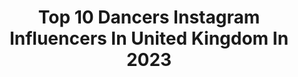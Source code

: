 ---
title: Top 10 Dancers Instagram Influencers In United Kingdom In 2023
description: >-
  Find top dancers Instagram influencers in United Kingdom in 2023. Most popular hashtags: #model #photography #dance.
platform: Instagram
hits: 414
text_top: See the best Instagram influencers on inBeat.
text_bottom: Our database aggregates 414 Instagram influencers like this in United Kingdom for you to work with.
profiles:
  - username: "curtispritchard12"
    fullname: >-
      Curtis Pritchard
    bio: >-
      •Ballroom & Latin Dancer & Choreographer . @brostorquesupercars .@a2productionsuk •@LoveIsland •@GreatestDancer •@DragRaceUKBBC • @cameo
    location: "United Kingdom"
    followers: 1234565
    engagement: 15
    commentsToLikes: 0.014722
    id: ck0tylwbbn7150i199n6w6q2q
    verified: true
    hashtags: "#nissanxtrail, #cinderella, #prpresstrip, #sayyestopudding"
  - username: "amelia.cuth"
    fullname: >-
      amelia cuth️️️bert🦋
    bio: >-
      🇬🇧🇹🇭 Sneak preview board @selectmodellondon Account monitored by Mum Piano~Dancer~Netball
    location: "United Kingdom"
    followers: 30555
    engagement: 656
    commentsToLikes: 0.208977
    id: ckf5x2qinu4jy0j230b9bnm0t
    verified: false
    hashtags: "#gifted, #choose, #fashioninspo, #pinkshades"
  - username: "abbiequinnen"
    fullname: >-
      Abbie Quinnen
    bio: >-
      Burns Survivor💪🏼 Dancer/model/actress/singer management: Apollo Artist| Rudeye| Enquiries: lmaloney@fireprandmanagement.co.uk
    location: "United Kingdom"
    followers: 89801
    engagement: 598
    commentsToLikes: 0.018226
    id: ck15r6fkv6ddo0i19hnv4yvqx
    verified: false
    hashtags: "#couple, #love, #weloveyou, #friendshipgoals"
  - username: "benhukin"
    fullname: >-
      BenHukin ◆
    bio: >-
      London📍Dancer. Model. Survivor. 👑 He/Him
    location: "United Kingdom"
    followers: 9975
    engagement: 1274
    commentsToLikes: 0.041094
    id: ck13czf6w2wdg0i19tddniuf4
    verified: false
    hashtags: "#jdbacktoschool, #lovemeland, #sweetmelody, #ss21"
  - username: "sashavadher"
    fullname: >-
      Sasha🥰
    bio: >-
      Model • Dancer • Actress Tik Tok: sashaaavx (125k+)
    location: "United Kingdom"
    followers: 28199
    engagement: 646
    commentsToLikes: 0.040979
    id: ck137bvegarni0i19bwehexkv
    verified: false
    hashtags: "#middleparting, #softglam, #statementearrings, #eyeshadow"
  - username: "dayswithdaisy"
    fullname: >-
      Hannah and Daisy
    bio: >-
      Daily life of our crazy Family of 6! Daisy - Blogger/SEGC Gymnast/Dancer For Collabs and PR please email 📧 *Account ran by mum,Hannah*
    location: "United Kingdom"
    followers: 24868
    engagement: 430
    commentsToLikes: 0.156209
    id: ck5zw684c5k6l0i14kkz3wrga
    verified: false
    hashtags: "#imwearingri, #rikids, #ad, #nananasurprisechristmas"
  - username: "aimee_batt"
    fullname: >-
      AIMEE BATT
    bio: >-
      Singer, Actress & Dancer Performing - Rep’d by @ttaadults Instagram - Rep’d by @sintillatetalent Depop: aimeebatt
    location: "United Kingdom"
    followers: 25062
    engagement: 189
    commentsToLikes: 0.161719
    id: ck14jlu65kztf0i19qaavie1n
    verified: false
    hashtags: "#gifted, #talentteam, #sheinvacaymode, #sintillatetalent"
  - username: "swietyrachael"
    fullname: >-
      swietyrachael
    bio: >-
      ARTIST/DANCER Enquiries and Bookings 0742488283 @mrs_ndungu bloody ❤️ Email Business : rachaelswiety@gmail.com Subscribe 👇🏽
    location: "United Kingdom"
    followers: 15016
    engagement: 925
    commentsToLikes: 0.025383
    id: ck9weilwikflq0j78ac6k9jnk
    verified: false
    hashtags: "#gainwithspikes, #gainwithxtiandela, #dancers, #tiktok"
  - username: "karla_watt"
    fullname: >-
      K A R L A  W A T T ♡
    bio: >-
      • Newcastle • Dancer | Model • @klash__lashes
    location: "United Kingdom"
    followers: 6137
    engagement: 990
    commentsToLikes: 0.092537
    id: ck6ufn10ixzoz0j71pixr5m7l
    verified: false
    hashtags: "#love, #newcastle, #blackandwhite, #plt"
  - username: "elizajanex"
    fullname: >-
      E L I Z A  J A N E
    bio: >-
      Singer-Dancer-Actress-Model Dm me for bookings📥 Owner of @magic_masseuse @diazqueens @buzz_talent_ @multifacetedmodels
    location: "United Kingdom"
    followers: 6102
    engagement: 1282
    commentsToLikes: 0.101152
    id: ck6tsyuy87lvp0j712s1fybqx
    verified: false
    hashtags: "#fierce, #musicaltheatre, #brunette, #influencer"
---